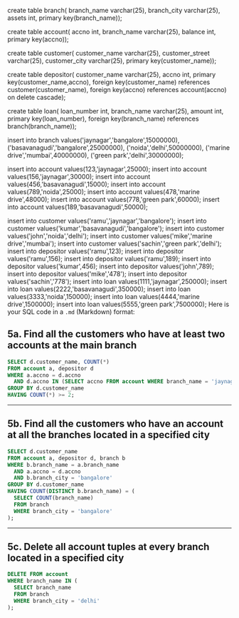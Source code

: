 create table branch( 
 branch_name varchar(25), 
 branch_city varchar(25), 
 assets int, 
 primary key(branch_name)); 
 
create table account( 
 accno int, 
 branch_name varchar(25), 
 balance int, 
 primary key(accno)); 
 
create table customer( 
 customer_name varchar(25), 
 customer_street varchar(25), 
 customer_city varchar(25), 
 primary key(customer_name)); 
  
create table depositor( 
 customer_name varchar(25), 
 accno int, 
 primary key(customer_name,accno), 
 foreign key(customer_name) references customer(customer_name), 
 foreign key(accno) references account(accno) on delete cascade); 
   
create table loan( 
 loan_number int, 
 branch_name varchar(25), 
 amount int, 
 primary key(loan_number), 
 foreign key(branch_name) references branch(branch_name)); 
 
insert into branch values('jaynagar','bangalore',15000000), 
                         ('basavanagudi','bangalore',25000000), 
                         ('noida','delhi',50000000), 
                         ('marine drive','mumbai',40000000), 
                         ('green park','delhi',30000000); 
 
insert into account values(123,'jaynagar',25000); 
insert into account values(156,'jaynagar',30000); 
insert into account values(456,'basavanagudi',15000); 
insert into account values(789,'noida',25000); 
insert into account values(478,'marine drive',48000); 
insert into account values(778,'green park',60000); 
insert into account values(189,'basavanagudi',50000); 
 
insert into customer values('ramu','jaynagar','bangalore'); 
insert into customer values('kumar','basavanagudi','bangalore'); 
insert into customer values('john','noida','delhi'); 
insert into customer values('mike','marine drive','mumbai'); 
insert into customer values('sachin','green park','delhi'); 
insert into depositor values('ramu',123); 
insert into depositor values('ramu',156); 
insert into depositor values('ramu',189); 
insert into depositor values('kumar',456); 
insert into depositor values('john',789); 
insert into depositor values('mike','478'); 
insert into depositor values('sachin','778'); 
insert into loan values(1111,'jaynagar',250000); 
insert into loan values(2222,'basavanagudi',350000); 
insert into loan values(3333,'noida',150000); 
insert into loan values(4444,'marine drive',1500000); 
insert into loan values(5555,'green park',7500000); 
Here is your SQL code in a `.md` (Markdown) format:




## 5a. Find all the customers who have at least two accounts at the main branch

```sql
SELECT d.customer_name, COUNT(*)  
FROM account a, depositor d  
WHERE a.accno = d.accno  
  AND d.accno IN (SELECT accno FROM account WHERE branch_name = 'jaynagar')  
GROUP BY d.customer_name  
HAVING COUNT(*) >= 2;
````

---

## 5b. Find all the customers who have an account at all the branches located in a specified city

```sql
SELECT d.customer_name  
FROM account a, depositor d, branch b  
WHERE b.branch_name = a.branch_name  
  AND a.accno = d.accno  
  AND b.branch_city = 'bangalore'  
GROUP BY d.customer_name  
HAVING COUNT(DISTINCT b.branch_name) = (
  SELECT COUNT(branch_name)  
  FROM branch  
  WHERE branch_city = 'bangalore'
);
```

---

## 5c. Delete all account tuples at every branch located in a specified city

```sql
DELETE FROM account  
WHERE branch_name IN (
  SELECT branch_name  
  FROM branch  
  WHERE branch_city = 'delhi'
);
```


